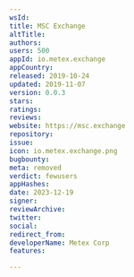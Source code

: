 ```yaml
---
wsId: 
title: MSC Exchange
altTitle: 
authors: 
users: 500
appId: io.metex.exchange
appCountry: 
released: 2019-10-24
updated: 2019-11-07
version: 0.0.3
stars: 
ratings: 
reviews: 
website: https://msc.exchange
repository: 
issue: 
icon: io.metex.exchange.png
bugbounty: 
meta: removed
verdict: fewusers
appHashes: 
date: 2023-12-19
signer: 
reviewArchive: 
twitter: 
social: 
redirect_from: 
developerName: Metex Corp
features: 

---
```


